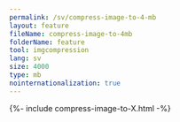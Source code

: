 ```yaml
---
permalink: /sv/compress-image-to-4-mb
layout: feature
fileName: compress-image-to-4mb
folderName: feature
tool: imgcompression
lang: sv
size: 4000
type: mb
nointernationalization: true
---
```

{%- include compress-image-to-X.html -%}       
